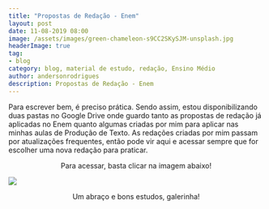 ```yaml
---
title: "Propostas de Redação - Enem"
layout: post
date: 11-08-2019 08:00
image: /assets/images/green-chameleon-s9CC2SKySJM-unsplash.jpg
headerImage: true
tag:
- blog
category: blog, material de estudo, redação, Ensino Médio
author: andersonrodrigues
description: Propostas de Redação - Enem
---
```

Para escrever bem, é preciso prática. Sendo assim, estou disponibilizando duas pastas no Google Drive onde guardo tanto as propostas de redação já aplicadas no Enem quanto algumas criadas por mim para aplicar nas minhas aulas de Produção de Texto. As redações criadas por mim passam por atualizações frequentes, então pode vir aqui e acessar sempre que for escolher uma nova redação para praticar.

<center>Para acessar, basta clicar na imagem abaixo!</center>

[![](https://drive.google.com/drive/folders/1sqTHvHw7u3VRnQzClc9gxNuEl-LkEt5m?usp=sharing)](/assets/images/iconfinder_Folder_-_Google_Docs_99854.png)

<center>Um abraço e bons estudos, galerinha!</center>
